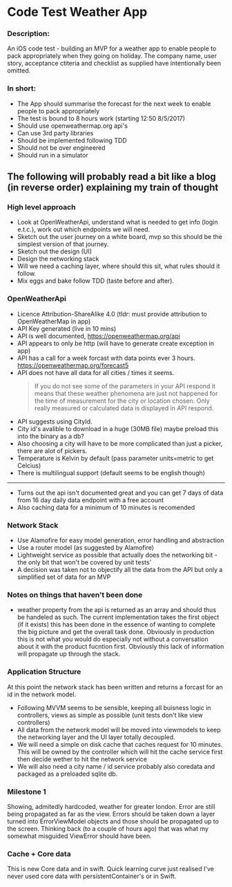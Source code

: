 
# Code Test Weather App
### Description:  
An iOS code test - building an MVP for a weather app to enable people to pack appropriately when they going on holiday.  The company name, user story, acceptance ctiteria and checklist as supplied have intentionally been omitted.

### In short: 

* The App should summarise the forecast for the next week to enable people to pack appropriately
* The test is bound to 8 hours work (starting 12:50 8/5/2017)
* Should use openweathermap.org api's
* Can use 3rd party libraries
* Should be implemented following TDD
* Should not be over engineered
* Should run in a simulator


## The following will probably read a bit like a blog (in reverse order) explaining my train of thought

### High level approach

* Look at OpenWeatherApi, understand what is needed to get info (login e.t.c.), work out which endpoints we will need.
* Sketch out the user journey on a white board, mvp so this should be the simplest version of that journey.
* Sketch out the design (UI) 
* Design the networking stack
* Will we need a caching layer, where should this sit, what rules should it follow.
* Mix eggs and bake follow TDD (taste before and after).

### OpenWeatherApi

* Licence Attribution-ShareAlike 4.0 (tldr: must provide attribution to OpenWeatherMap in app)
* API Key generated (live in 10 mins)
* API is well documented, https://openweathermap.org/api
* API appears to only be http (will have to generate create exception in app)
* API has a call for a week forcast with data points ever 3 hours. https://openweathermap.org/forecast5
* API does not have all data for all cities / times it seems.
    > If you do not see some of the parameters in your API respond it means that these weather phenomena are just not happened for the time of measurement for the city or location chosen. Only really measured or calculated data is displayed in API respond.
* API suggests using CityId.
* City id's avalible to download in a huge (30MB file) maybe preload this into the binary as a db?
* Also choosing a city will have to be more complicated than just a picker, there are alot of pickers.
* Temperature is Kelvin by default (pass parameter units=metric to get Celcius)
* There is multilingual support (default seems to be english though)

---

* Turns out the api isn't documented great and you can get 7 days of data from 16 day daily data endpoint with a free account
* Also caching data for a minimum of 10 minutes is recomended

### Network Stack

* Use Alamofire for easy model generation, error handling and abstraction
* Use a router model (as suggested by Alamofire)
* Lightweight service as possible that actually does the networking bit - the only bit that won't be covered by unit tests'
* A decision was taken not to objectify all the data from the API but only a simplified set of data for an MVP

### Notes on things that haven't been done

* weather property from the api is returned as an array and should thus be handeled as such.  The current implementation takes the first object (if it exists) this has been done in the essence of wanting to complete the big picture and get the overall task done.  Obviously in production this is not what you would do especially not without a conversation about it with the product fucntion first.  Obviously this lack of information will propagate up through the stack.

### Application Structure

At this point the network stack has been written and returns a forcast for an id in the network model.

* Following MVVM seems to be sensible, keeping all buisness logic in controllers, views as simple as possible (unit tests don't like view controllers)
* All data from the network model will be moved into viewmodels to keep the networking layer and the UI layer totally decoupled.
* We will need a simple on disk cache that caches request for 10 minutes.  This will be owned by the controller which will hit the cache service first then decide wether to hit the network service
* We will also need a city name / id service probably also coredata and packaged as a preloaded sqlite db.

### Milestone 1 

Showing, admitedly hardcoded, weather for greater london.  Error are still being propagated as far as the view.  Errors should be taken down a layer turned into ErrorViewModel objects and those should be propagated up to the screen.  Thinking back (to a couple of hours ago) that was what my somewhat misguided ViewError should have been.

### Cache + Core data

This is new Core data and in swift.  Quick learning curve just realised I've never used core data with persistentContainer's or in Swift.  

